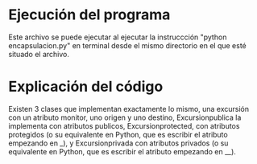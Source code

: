 # **Ejecución del programa**
Este archivo se puede ejecutar al ejecutar la instruccción "python encapsulacion.py" en terminal desde el mismo directorio en el que esté situado el archivo.

# **Explicación del código**
Existen 3 clases que implementan exactamente lo mismo, una excursión con un atributo monitor, uno origen y uno destino, Excursionpublica la implementa con atributos publicos, Excursionprotected, con atributos protegidos (o su equivalente en Python, que es escribir el atributo empezando en _), y Excursionprivada con atributos privados (o su equivalente en Python, que es escribir el atributo empezando en __).
